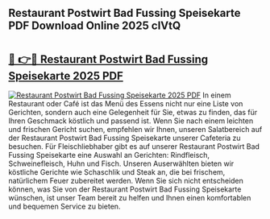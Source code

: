 ## Restaurant Postwirt Bad Fussing Speisekarte PDF Download Online 2025 cIVtQ

# <h2><a href="http://gc98wk.nevu.top/?p=Restaurant+Postwirt+Bad+Fussing+Speisekarte">🔗 👉🔴 Restaurant Postwirt Bad Fussing Speisekarte 2025 PDF</a></h2>

[![Restaurant Postwirt Bad Fussing Speisekarte 2025 PDF](https://i.imgur.com/dBaPXMq.png)](http://gc98wk.nevu.top/?p=Restaurant+Postwirt+Bad+Fussing+Speisekarte)
In einem Restaurant oder Café ist das Menü des Essens nicht nur eine Liste von Gerichten, sondern auch eine Gelegenheit für Sie, etwas zu finden, das für Ihren Geschmack köstlich und passend ist. Wenn Sie nach einem leichten und frischen Gericht suchen, empfehlen wir Ihnen, unseren Salatbereich auf der Restaurant Postwirt Bad Fussing Speisekarte unserer Cafeteria zu besuchen. Für Fleischliebhaber gibt es auf unserer Restaurant Postwirt Bad Fussing Speisekarte eine Auswahl an Gerichten: Rindfleisch, Schweinefleisch, Huhn und Fisch. Unseren Auserwählten bieten wir köstliche Gerichte wie Schaschlik und Steak an, die bei frischem, natürlichem Feuer zubereitet werden. Wenn Sie sich nicht entscheiden können, was Sie von der Restaurant Postwirt Bad Fussing Speisekarte wünschen, ist unser Team bereit zu helfen und Ihnen einen komfortablen und bequemen Service zu bieten.

